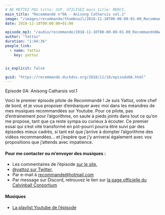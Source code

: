 ```yaml
---
# NE METTEZ PAS title: SVP. UTILISEZ main_title: MERCI.
main_title: "Recommandé n°0A - Anisong Catharsis vol.1"
image: "/images/recommande/thumbnail/2018-11-10T00-00-00-01-00_Recommandn0AAnisongCatharsisvol1.jpg"
date: 2018-11-10T00:00:00+01:00

episode_mp3: "/audio/recommande/2018-11-10T00-00-00-01-00_Recommandn0AAnisongCatharsisvol1.mp3"
author: "Yattoz"
duration: "1:04:36"
people_link: 
  - name: Yattoz
    key: yattoz


is_explicit: false

guid: "https://recommande.duckdns.org/2018/11/10/episode0A.html"
---
```


<PodcastHeader/>

<!-- ECRIRE LA DESCRIPTION DE L'EPISODE SOUS CETTE LIGNE -->


 Episode 0A: Anisong Catharsis vol.1 

<p>Voici le premier épisode pilote de Recommandé ! Je suis Yattoz, votre chef de bord, et je vous proposer d’embarquer avec moi dans les méandres de mes musiques recommandées sur Youtube. Pour ce pilote, pas d’entrainement pour l’algorithme, on saute à pieds joints dans tout ce qu’on me propose, tant que ça reste sympa ou curieux à écouter. Ce premier essai qui s’est vite transformé en pot-pourri pourra être suivi par des épisodes mieux cadrés, si tant est que j’arrive à dompter l’algorithme des vidéos recommandées… et j’espère que j’y arriverai également avec vos propositions que j’attends avec impatience.</p>

<h4>Pour me contacter ou m’envoyer des musiques :</h4>

<ul>
  <li>Les commentaires de l’épisode <a href="https://recommande.duckdns.org" rel="nofollow">sur le site</a>,</li>
  <li><a href="https:/twitter.com/yattoz" rel="nofollow">@yattoz sur Twitter</a>,</li>
  <li>Par e-mail à <a href="mailto:recommande@hotmail.com" rel="nofollow">recommande@hotmail.com</a></li>
  <li>Par message sur Discord, retrouvez le lien sur <a href="https://calvinballradio.wordpress.com/" rel="nofollow">la page officielle du Calvinball Consortium</a></li>
</ul>

<h4>Musiques</h4>

<ul>
  <li><a href="https://www.youtube.com/playlist?list=PLIgk8mzU2JAX0hpR9mLg1MtttGIAMBfql" rel="nofollow">La playlist Youtube de l’épisode</a></li>
</ul>


